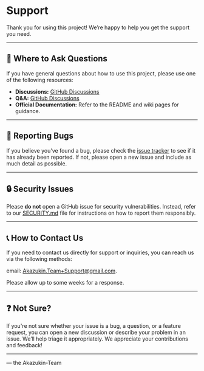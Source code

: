 # Support

Thank you for using this project! We’re happy to help you get the support you need.


---

## 💬 Where to Ask Questions

If you have general questions about how to use this project, please use one of the following resources:

- **Discussions:** [GitHub Discussions](https://github.com/Akazukin-Team/Graph-Utils/discussions)
- **Q&A:** [GitHub Discussions](https://github.com/Akazukin-Team/Graph-Utils/discussions)
- **Official Documentation:** Refer to the README and wiki pages for guidance.

---

## 🐞 Reporting Bugs

If you believe you’ve found a bug,
please check the [issue tracker](https://github.com/Akazukin-Team/Graph-Utils/issues) to see if it has already
been reported.
If not, please open a new issue and include as much detail as possible.


---

## 🔒 Security Issues

Please **do not** open a GitHub issue for security vulnerabilities.
Instead, refer to our [SECURITY.md](./SECURITY.md) file for instructions on how to report them responsibly.


---

## 📞 How to Contact Us

If you need to contact us directly for support or inquiries, you can reach us via the following methods:

email: [Akazukin.Team+Support@gmail.com](mailto:Akazukin.Team+Support@gmail.com).

Please allow up to some weeks for a response.


---

## ❓ Not Sure?

If you're not sure whether your issue is a bug, a question, or a feature request,
you can open a new discussion or describe your problem in an issue. We’ll help triage it appropriately.
We appreciate your contributions and feedback!


---

— the Akazukin-Team

